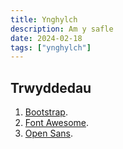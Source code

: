 ```yaml
---
title: Ynghylch
description: Am y safle
date: 2024-02-18
tags: ["ynghylch"]
---
```


## Trwyddedau

1. [Bootstrap](/../bootstrap/Bootstrap_LICENSE.txt).
2. [Font Awesome](/../fontawesome/Font_Awesome_6_Free_LICENSE.txt).
3. [Open Sans](/../fonts/Open_Sans_Apache_License.txt).